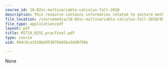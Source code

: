 ```yaml
---
course_id: 18-02sc-multivariable-calculus-fall-2010
description: This resource contains information related to vectore methods.
file_location: /coursemedia/18-02sc-multivariable-calculus-fall-2010/904c6ca3318bd35307bb65ba3dd0f50e_MIT18_02SC_pracfinal.pdf
file_type: application/pdf
layout: pdf
title: MIT18_02SC_pracfinal.pdf
type: course
uid: 904c6ca3318bd35307bb65ba3dd0f50e

---
```

None